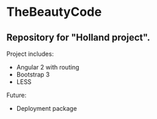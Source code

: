<h1>TheBeautyCode</h1>
<h2>Repository for "Holland project".</h2>
<p>
Project includes:
<ul>
<li>Angular 2 with routing</li>
<li>Bootstrap 3</li>
<li>LESS</li>
</ul>
<p>
Future:
<ul>
<li>Deployment package</li>
</ul>
 
